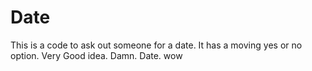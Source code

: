 # Date
This is a code to ask out someone for a date.
It has a moving yes or no option.
Very Good idea.
Damn.
Date.
wow
